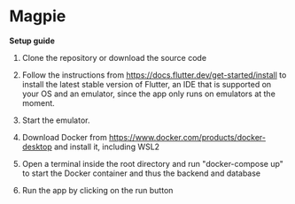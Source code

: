 # Magpie

**Setup guide**

1. Clone the repository or download the source code

2. Follow the instructions from https://docs.flutter.dev/get-started/install to install the latest stable version of Flutter, 
   an IDE that is supported on your OS and an emulator, since the app only runs on emulators at the moment.

3. Start the emulator.

4. Download Docker from https://www.docker.com/products/docker-desktop and install it, including WSL2

5. Open a terminal inside the root directory and run "docker-compose up" to start the Docker container and thus the backend and database

6. Run the app by clicking on the run button
